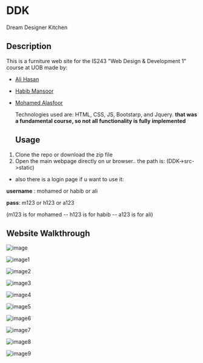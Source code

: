 # DDK
Dream Designer Kitchen

## Description
This is a furniture web site for the IS243 "Web Design & Development 1" course at UOB made by:
- [Ali Hasan](https://github.com/AliHJMM)
- [Habib Mansoor](https://github.com/7abib04)
- [Mohamed Alasfoor](https://github.com/Mohamed-Alasfoor)

  Technologies used are: HTML, CSS, JS, Bootstarp, and Jquery.
  **that was a fundamental course, so not all functionality is fully implemented**

  ## Usage
1. Clone the repo or download the zip file
2. Open the main webpage directly on ur browser.. the path is: (DDK->src->static)

- also there is a login page if u want to use it:
 
**username** : mohamed  or habib  or ali

**pass**: m123  or h123  or a123

(m123 is for mohamed -- h123 is for habib -- a123 is for ali)

## Website Walkthrough

![image](https://github.com/user-attachments/assets/5f443cb9-328b-439d-9b3e-ef97461db873)

![image1](https://github.com/user-attachments/assets/0b1afa8f-fa0e-461f-b21c-e91787e8f9ea)

![image2](https://github.com/user-attachments/assets/6e391336-7c9f-408f-bb83-ef154e9d9140)

![image3](https://github.com/user-attachments/assets/6eabf239-0ad0-4ff8-aa7e-ea55e770d676)

![image4](https://github.com/user-attachments/assets/5550ba8d-af0c-4c97-b8c5-b6d266d8e48b)

![image5](https://github.com/user-attachments/assets/a854812c-5c83-43f1-9f17-4b7a02161da0)

![image6](https://github.com/user-attachments/assets/92c56b4a-e5a6-49dd-8f6e-04220e533c2b)

![image7](https://github.com/user-attachments/assets/4e049518-cc46-4cd4-bdce-6220a2145698)

![image8](https://github.com/user-attachments/assets/8cf30856-6935-478b-b811-abd6a95ca694)

![image9](https://github.com/user-attachments/assets/a4f54083-4bb9-4f0a-9319-32f143a45114)